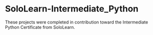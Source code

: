 # SoloLearn-Intermediate_Python
These projects were completed in contribution toward the Intermediate Python Certificate from SoloLearn.
